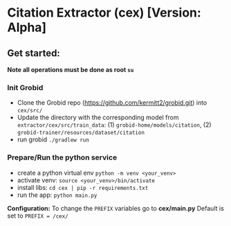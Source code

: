 # Citation Extractor (cex) [Version: Alpha]

## Get started:
**Note all operations must be done as root `su`**

### Init Grobid
* Clone the Grobid repo (https://github.com/kermitt2/grobid.git) into `cex/src/`
* Update the directory with the corresponding model from `extractor/cex/src/train_data`: (1) `grobid-home/models/citation`, (2) `grobid-trainer/resources/dataset/citation`
* run grobid `./gradlew run`

### Prepare/Run the python service
* create a python virtual env `python -m venv <your_venv>`
* activate venv: `source <your_venv>/bin/activate`
* install libs: `cd cex | pip -r requirements.txt`
* run the app: `python main.py`

**Configuration:**
To change the `PREFIX` variables go to **cex/main.py**
Default is set to `PREFIX = /cex/`
